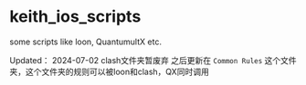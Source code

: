 # keith_ios_scripts
some scripts like loon, QuantumultX etc.

Updated：
2024-07-02
clash文件夹暂废弃
之后更新在 `Common Rules` 这个文件夹，这个文件夹的规则可以被loon和clash，QX同时调用
